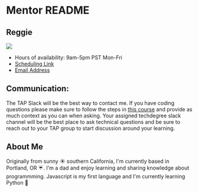 # Mentor README
## Reggie 
![](https://images.pexels.com/photos/433502/pexels-photo-433502.jpeg?auto=compress&cs=tinysrgb&dpr=3&h=750&w=1260)

- Hours of availability: 9am-5pm PST Mon-Fri
- [Scheduling Link](https://calendly.com/reggie-williams/15min)
- [Email Address](mailto:reggie@teamtreehouse.com)

## Communication: 
The TAP Slack will be the best way to contact me. If you have coding questions please make sure to follow the steps in [this course](https://teamtreehouse.com/library/getting-started-as-a-mentee) and provide as much context as you can when asking. Your assigned techdegree slack channel will be the best place to ask technical questions and be sure to reach out to your TAP group to start discussion around your learning. 

## About Me
Originally from sunny :sunny: southern California, I'm currently based in Portland, OR :umbrella:. I'm a dad and enjoy learning and sharing knowledge about programmming. Javascript is my first language and I'm currently learning Python :snake:



